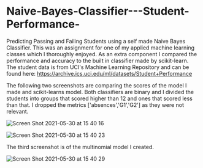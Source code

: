 # Naive-Bayes-Classifier---Student-Performance-

Predicting Passing and Failing Students using a self made Naive Bayes Classifier. This was an assignment for one of my applied machine learning classes which I thoroughly enjoyed. As an extra component I compared the performance and accuracy to the built in classifier made by scikit-learn. 
The student data is from UCI's Machine Learning Repository and can be found here: https://archive.ics.uci.edu/ml/datasets/Student+Performance

The following two screenshots are comparing the scores of the model I made and scikit-learns model. Both classifiers are binary and I divided the students into groups that scored higher than 12 and ones that scored less than that. I dropped the metrics ['absences','G1','G2'] as they were not relevant. 


![Screen Shot 2021-05-30 at 15 40 16](https://user-images.githubusercontent.com/42952515/120104490-565d3380-c15d-11eb-86eb-50205da9c7a9.png)

![Screen Shot 2021-05-30 at 15 40 23](https://user-images.githubusercontent.com/42952515/120104501-64ab4f80-c15d-11eb-9048-f93aafcf266f.png)


The third screenshot is of the multinomial model I created. 

![Screen Shot 2021-05-30 at 15 40 29](https://user-images.githubusercontent.com/42952515/120104496-5d844180-c15d-11eb-89a8-8c34436eea23.png)
